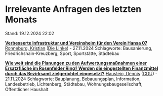 # Irrelevante Anfragen des letzten Monats

Stand: 19.12.2024 22:02

**[Verbesserte Infrastruktur und Vereinsheim für den Verein Hansa 07](https://pardok.parlament-berlin.de/starweb/adis/citat/VT/19/SchrAnfr/S19-20829.pdf)**
[Ronneburg, Kristian](autor_ronneburg_kristian_die_linke.md) ([Die Linke](fraktion_die_linke.md)) - 27.11.2024
Schlagworte: Bausanierung, Friedrichshain-Kreuzberg, Sport, Sportstätte, Städtebau

**[Wie weit sind die Planungen zu den Aufwertungsmaßnahmen einer Ersatzfläche im Rosenfelder Ring? Werden die eingestellten Finanzmittel durch das Bezirksamt zielgerichtet eingesetzt?](https://pardok.parlament-berlin.de/starweb/adis/citat/VT/19/SchrAnfr/S19-20765.pdf)**
[Haustein, Dennis](autor_haustein_dennis_cdu.md) ([CDU](fraktion_cdu.md)) - 21.11.2024
Schlagworte: Bauplanung, Bebauungsplan, Information, Landesbetrieb, Lichtenberg, Städtebau, Wohnungsbaugesellschaft, Öffentlicher Haushalt


